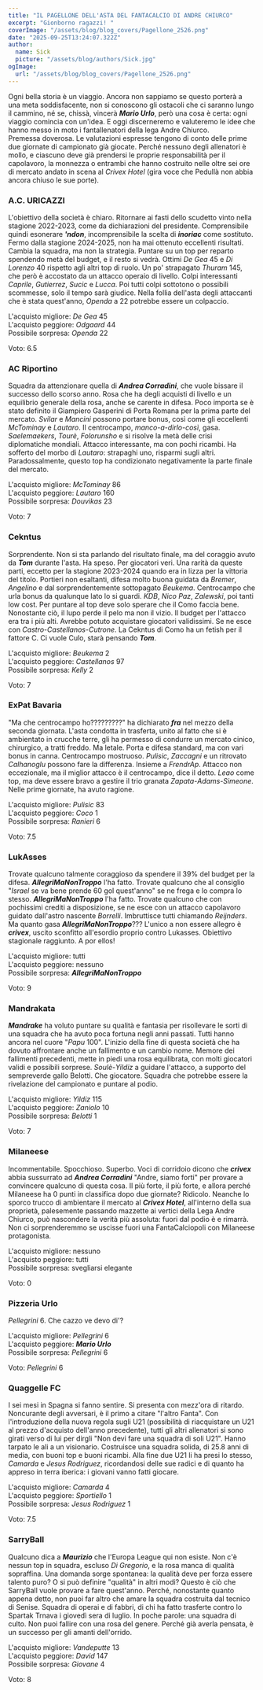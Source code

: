```yaml
---
title: "IL PAGELLONE DELL'ASTA DEL FANTACALCIO DI ANDRE CHIURCO"
excerpt: "Gionborno ragazzi! "
coverImage: "/assets/blog/blog_covers/Pagellone_2526.png"
date: "2025-09-25T13:24:07.322Z"
author:
  name: Sick
  picture: "/assets/blog/authors/Sick.jpg"
ogImage:
  url: "/assets/blog/blog_covers/Pagellone_2526.png"
---
```


Ogni bella storia è un viaggio. Ancora non sappiamo se questo porterà a una meta soddisfacente, non si conoscono gli ostacoli che ci saranno lungo il cammino, né se, chissà, vincerà ***Mario Urlo***, però una cosa è certa: ogni viaggio comincia con un'idea. E oggi discerneremo e valuteremo le idee che hanno messo in moto i fantallenatori della lega Andre Chiurco.\
Premessa doverosa. Le valutazioni espresse tengono di conto delle prime due giornate di campionato già giocate. Perché nessuno degli allenatori è mollo, e ciascuno deve già prendersi le proprie responsabilità per il capolavoro, la monnezza o entrambi che hanno costruito nelle oltre sei ore di mercato andato in scena al *Crivex Hotel* (gira voce che Pedullà non abbia ancora chiuso le sue porte).


### A.C. URICAZZI 

L'obiettivo della società è chiaro. Ritornare ai fasti dello scudetto vinto nella stagione 2022-2023, come da dichiarazioni del presidente. Comprensibile quindi esonerare ***'ndon***, incomprensibile la scelta di ***inoriac*** come sostituto. Fermo dalla stagione 2024-2025, non ha mai ottenuto eccellenti risultati. Cambia la squadra, ma non la strategia. Puntare su un top per reparto spendendo metà del budget, e il resto si vedrà. Ottimi *De Gea* 45 e *Di Lorenzo* 40 rispetto agli altri top di ruolo. Un po' strapagato *Thuram* 145, che però è accostato da un attacco operaio di livello. Colpi interessanti *Caprile*, *Gutierrez*, *Sucic* e *Lucca*. Poi tutti colpi sottotono o possibili scommesse, solo il tempo sarà giudice. Nella follia dell'asta degli attaccanti che è stata quest'anno, *Openda* a 22 potrebbe essere un colpaccio.

L'acquisto migliore: *De Gea* 45\
L'acquisto peggiore: *Odgaard* 44\
Possibile sorpresa: *Openda* 22

Voto: 6.5


### AC Riportino

Squadra da attenzionare quella di ***Andrea Corradini***, che vuole bissare il successo dello scorso anno. Rosa che ha degli acquisti di livello e un equilibrio generale della rosa, anche se carente in difesa. Poco importa se è stato definito il Giampiero Gasperini di Porta Romana per la prima parte del mercato. *Svilar* e *Mancini* possono portare bonus, così come gli eccellenti *McTominay* e *Lautaro*. Il centrocampo, *manco-a-dirlo-così*, gasa. *Saelemaekers*, *Tourè*, *Folorunsho* e si risolve la metà delle crisi diplomatiche mondiali. Attacco interessante, ma con pochi ricambi. Ha sofferto del morbo di *Lautaro*: strapaghi uno, risparmi sugli altri. Paradossalmente, questo top ha condizionato negativamente la parte finale del mercato.

L'acquisto migliore: *McTominay* 86\
L'acquisto peggiore: *Lautaro* 160\
Possibile sorpresa: *Douvikas* 23

Voto: 7


### Cekntus

Sorprendente. Non si sta parlando del risultato finale, ma del coraggio avuto da ***Tom*** durante l'asta. Ha speso. Per giocatori veri. Una rarità da queste parti, eccetto per la stagione 2023-2024 quando era in lizza per la vittoria del titolo. Portieri non esaltanti, difesa molto buona guidata da *Bremer*, *Angelino* e dal sorprendentemente sottopagato *Beukema*. Centrocampo che urla bonus da qualunque lato lo si guardi. *KDB*, *Nico Paz*, *Zalewski*, poi tanti low cost. Per puntare al top deve solo sperare che il Como faccia bene. Nonostante ciò, il lupo perde il pelo ma non il vizio. Il budget per l'attacco era tra i più alti. Avrebbe potuto acquistare giocatori validissimi. Se ne esce con *Castro*-*Castellanos*-*Cutrone*. La Cekntus di Como ha un fetish per il fattore C. Ci vuole Culo, starà pensando ***Tom***.

L'acquisto migliore: *Beukema* 2\
L'acquisto peggiore: *Castellanos* 97\
Possibile sorpresa: *Kelly* 2

Voto: 7

### ExPat Bavaria

"Ma che centrocampo ho?????????" ha dichiarato ***fra*** nel mezzo della seconda giornata. L'asta condotta in trasferta, unito al fatto che si è ambientato in crucche terre, gli ha permesso di condurre un mercato cinico, chirurgico, a tratti freddo. Ma letale. Porta e difesa standard, ma con vari bonus in canna. Centrocampo mostruoso. *Pulisic*, *Zaccagni* e un ritrovato *Calhanoglu* possono fare la differenza. Insieme a *FrendrAp*. Attacco non eccezionale, ma il miglior attacco è il centrocampo, dice il detto. *Leao* come top, ma deve essere bravo a gestire il trio granata *Zapata*-*Adams*-*Simeone*. Nelle prime giornate, ha avuto ragione.

L'acquisto migliore: *Pulisic* 83\
L'acquisto peggiore: *Coco* 1\
Possibile sorpresa: *Ranieri* 6

Voto: 7.5


### LukAsses

Trovate qualcuno talmente coraggioso da spendere il 39% del budget per la difesa. ***AllegriMaNonTroppo*** l'ha fatto. Trovate qualcuno che al consiglio "*Israel* se va bene prende 60 gol quest'anno" se ne frega e lo compra lo stesso. ***AllegriMaNonTroppo*** l'ha fatto. Trovate qualcuno che con pochissimi crediti a disposizione, se ne esce con un attacco capolavoro guidato dall'astro nascente *Borrelli*. Imbruttisce tutti chiamando *Reijnders*. Ma quanto gasa ***AllegriMaNonTroppo***??? L'unico a non essere allegro è ***crivex***, uscito sconfitto all'esordio proprio contro Lukasses. Obiettivo stagionale raggiunto. A por ellos!

L'acquisto migliore: tutti\
L'acquisto peggiore: nessuno\
Possibile sorpresa: ***AllegriMaNonTroppo***

Voto: 9


### Mandrakata

***Mandrake*** ha voluto puntare su qualità e fantasia per risollevare le sorti di una squadra che ha avuto poca fortuna negli anni passati. Tutti hanno ancora nel cuore "*Papu* 100". L'inizio della fine di questa società che ha dovuto affrontare anche un fallimento e un cambio nome. Memore dei fallimenti precedenti, mette in piedi una rosa equilibrata, con molti giocatori validi e possibili sorprese. *Soulè*-*Yildiz* a guidare l'attacco, a supporto del sempreverde gallo Belotti. Che giocatore. Squadra che potrebbe essere la rivelazione del campionato e puntare al podio.

L'acquisto migliore: *Yildiz* 115\
L'acquisto peggiore: *Zaniolo* 10\
Possibile sorpresa: *Belotti* 1

Voto: 7


### Milaneese

Incommentabile. Spocchioso. Superbo. Voci di corridoio dicono che ***crivex*** abbia sussurrato ad ***Andrea Corradini*** "Andre, siamo forti" per provare a convincere qualcuno di questa cosa. Il più forte, il più forte, e allora perché Milaneese ha 0 punti in classifica dopo due giornate? Ridicolo. Neanche lo sporco trucco di ambientare il mercato al ***Crivex Hotel***, all'interno della sua proprietà, palesemente passando mazzette ai vertici della Lega Andre Chiurco, può nascondere la verità più assoluta: fuori dal podio è e rimarrà. Non ci sorprenderemmo se uscisse fuori una FantaCalciopoli con Milaneese protagonista.

L'acquisto migliore: nessuno\
L'acquisto peggiore: tutti\
Possibile sorpresa: svegliarsi elegante

Voto: 0


### Pizzeria Urlo

*Pellegrini* 6. Che cazzo ve devo di'?

L'acquisto migliore: *Pellegrini* 6\
L'acquisto peggiore: ***Mario Urlo***\
Possibile sorpresa: *Pellegrini* 6

Voto: *Pellegrini* 6


### Quaggelle FC

I sei mesi in Spagna si fanno sentire. Si presenta con mezz'ora di ritardo. Noncurante degli avversari, è il primo a citare "l'altro Fanta". Con l'introduzione della nuova regola sugli U21 (possibilità di riacquistare un U21 al prezzo d'acquisto dell'anno precedente), tutti gli altri allenatori si sono girati verso di lui per dirgli "Non devi fare una squadra di soli U21". Hanno tarpato le ali a un visionario. Costruisce una squadra solida, di 25.8 anni di media, con buoni top e buoni ricambi. Alla fine due U21 li ha presi lo stesso, *Camarda* e *Jesus Rodriguez*, ricordandosi delle sue radici e di quanto ha appreso in terra iberica: i giovani vanno fatti giocare.

L'acquisto migliore: *Camarda* 4\
L'acquisto peggiore: *Sportiello* 1\
Possibile sorpresa: *Jesus Rodriguez* 1

Voto: 7.5


### SarryBall

Qualcuno dica a ***Maurizio*** che l'Europa League qui non esiste. Non c'è nessun top in squadra, escluso *Di Gregorio*, e la rosa manca di qualità sopraffina. Una domanda sorge spontanea: la qualità deve per forza essere talento puro? O si può definire "qualità" in altri modi? Questo è ciò che SarryBall vuole provare a fare quest'anno. Perché, nonostante quanto appena detto, non puoi far altro che amare la squadra costruita dal tecnico di Senise. Squadra di operai e di fabbri, di chi ha fatto trasferte contro lo Spartak Trnava i giovedì sera di luglio. In poche parole: una squadra di culto. Non puoi fallire con una rosa del genere. Perché già averla pensata, è un successo per gli amanti dell'orrido.

L'acquisto migliore: *Vandeputte* 13\
L'acquisto peggiore: *David* 147\
Possibile sorpresa: *Giovane* 4

Voto: 8
